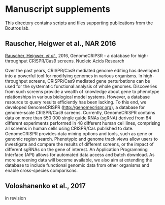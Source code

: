# Manuscript supplements

This directory contains scripts and files supporting publications from the Boutros lab.

## Rauscher, Heigwer et al., NAR 2016

[Rauscher, Heigwer, *et al.*](https://academic.oup.com/nar/article/45/D1/D679/2333939/GenomeCRISPR-a-database-for-high-throughput-CRISPR), 2016, GenomeCRIPSR - a database for high-throughput CRISPR/Cas9 screens. Nucleic Acids Research

Over the past years, CRISPR/Cas9 mediated genome editing has developed into a powerful tool for modifying genomes in various organisms. In high-throughput screens, CRISPR/Cas9 mediated gene perturbations can be used for the systematic functional analysis of whole genomes. Discoveries from such screens provide a wealth of knowledge about gene to phenotype relationships in various biological model systems. However, a database resource to query results efficiently has been lacking. To this end, we developed GenomeCRISPR (http://genomecrispr.org), a database for genome-scale CRISPR/Cas9 screens. Currently, GenomeCRISPR contains data on more than 550 000 single guide RNAs (sgRNA) derived from 84 different experiments performed in 48 different human cell lines, comprising all screens in human cells using CRISPR/Cas published to date. GenomeCRISPR provides data mining options and tools, such as gene or genomic region search. Phenotypic and genome track views allow users to investigate and compare the results of different screens, or the impact of different sgRNAs on the gene of interest. An Application Programming Interface (API) allows for automated data access and batch download. As more screening data will become available, we also aim at extending the database to include functional genomic data from other organisms and enable cross-species comparisons.

## Voloshanenko et al., 2017

in revision 
